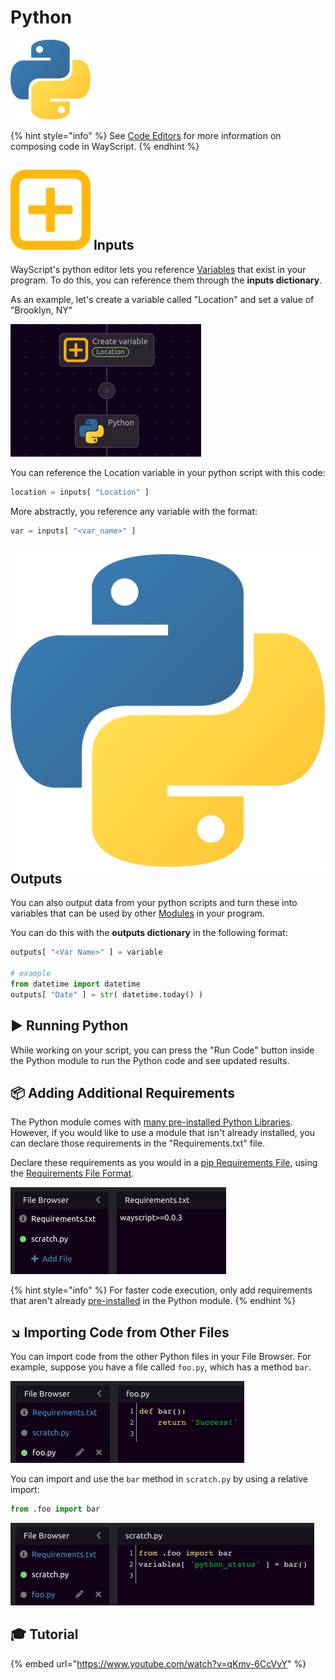 # Python

![Write Python code.](../../../.gitbook/assets/python_128x128.png)

{% hint style="info" %}
See [Code Editors](../../../getting_started/code-editors.md) for more information on composing code in WayScript.
{% endhint %}

## ![](../../../.gitbook/assets/create_var.png) Inputs

WayScript's python editor lets you reference [Variables](../../../getting_started/variables.md) that exist in your program. To do this, you can reference them through the **inputs dictionary**.

As an example, let's create a variable called "Location" and set a value of "Brooklyn, NY"

![](../../../.gitbook/assets/screenshot-2019-07-16-14.03.23.png)

You can reference the Location variable in your python script with this code:

```python
location = inputs[ "Location" ]
```

More abstractly, you reference any variable with the format:

```python
var = inputs[ "<var_name>" ] 
```

## ![](../../../.gitbook/assets/python.png) Outputs

You can also output data from your python scripts and turn these into variables that can be used by other [Modules](../../../getting_started/modules.md) in your program. 

You can do this with the **outputs dictionary** in the following format:

```python
outputs[ "<Var Name>" ] = variable

# example
from datetime import datetime
outputs[ "Date" ] = str( datetime.today() )
```

## ▶ Running Python

While working on your script, you can press the "Run Code" button inside the Python module to run the Python code and see updated results.

## 📦 Adding Additional Requirements

The Python module comes with [many pre-installed Python Libraries](libraries.md). However, if you would like to use a module that isn't already installed, you can declare those requirements in the "Requirements.txt" file.

Declare these requirements as you would in a [pip Requirements File](https://pip.pypa.io/en/stable/user_guide/#requirements-files), using the [Requirements File Format](https://pip.pypa.io/en/stable/reference/pip_install/#requirements-file-format).

![](../../../.gitbook/assets/screen-shot-2020-01-23-at-6.19.16-pm.png)

{% hint style="info" %}
For faster code execution, only add requirements that aren't already [pre-installed](libraries.md) in the Python module.
{% endhint %}

## ↘ Importing Code from Other Files

You can import code from the other Python files in your File Browser. For example, suppose you have a file called `foo.py`, which has a method `bar`.

![](../../../.gitbook/assets/screen-shot-2020-02-18-at-2.06.29-pm.png)

You can import and use the `bar` method in `scratch.py` by using a relative import:

```python
from .foo import bar
```

![Example of importing and using the method &quot;bar&quot; from &quot;foo.py&quot;](../../../.gitbook/assets/screen-shot-2020-02-18-at-2.06.44-pm.png)

## 🎓 Tutorial

{% embed url="https://www.youtube.com/watch?v=qKmv-6CcVvY" %}

